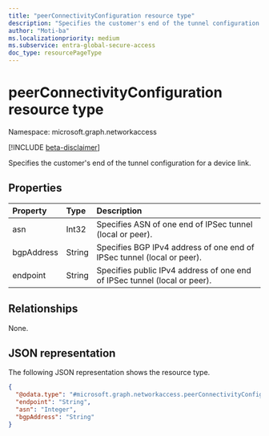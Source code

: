 ```yaml
---
title: "peerConnectivityConfiguration resource type"
description: "Specifies the customer's end of the tunnel configuration for a device link."
author: "Moti-ba"
ms.localizationpriority: medium
ms.subservice: entra-global-secure-access
doc_type: resourcePageType
---
```


# peerConnectivityConfiguration resource type

Namespace: microsoft.graph.networkaccess

[!INCLUDE [beta-disclaimer](../../includes/beta-disclaimer.md)]

Specifies the customer's end of the tunnel configuration for a device link.

## Properties
|Property|Type|Description|
|:---|:---|:---|
|asn|Int32|Specifies ASN of one end of IPSec tunnel (local or peer).|
|bgpAddress|String|Specifies BGP IPv4 address of one end of IPSec tunnel (local or peer).|
|endpoint|String|Specifies public IPv4 address of one end of IPSec tunnel (local or peer).|

## Relationships
None.

## JSON representation
The following JSON representation shows the resource type.
<!-- {
  "blockType": "resource",
  "@odata.type": "microsoft.graph.networkaccess.peerConnectivityConfiguration"
}
-->
``` json
{
  "@odata.type": "#microsoft.graph.networkaccess.peerConnectivityConfiguration",
  "endpoint": "String",
  "asn": "Integer",
  "bgpAddress": "String"
}
```


